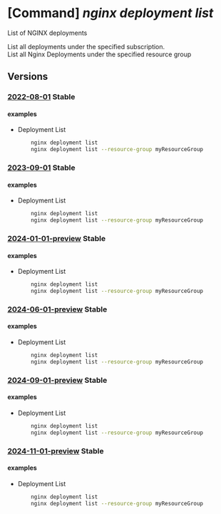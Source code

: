 # [Command] _nginx deployment list_

List of NGINX deployments

List all deployments under the specified subscription.\
List all Nginx Deployments under the specified resource group

## Versions

### [2022-08-01](/Resources/mgmt-plane/L3N1YnNjcmlwdGlvbnMve30vcHJvdmlkZXJzL25naW54Lm5naW54cGx1cy9uZ2lueGRlcGxveW1lbnRz/2022-08-01.xml) **Stable**

<!-- mgmt-plane /subscriptions/{}/providers/nginx.nginxplus/nginxdeployments 2022-08-01 -->
<!-- mgmt-plane /subscriptions/{}/resourcegroups/{}/providers/nginx.nginxplus/nginxdeployments 2022-08-01 -->

#### examples

- Deployment List
    ```bash
        nginx deployment list
        nginx deployment list --resource-group myResourceGroup
    ```

### [2023-09-01](/Resources/mgmt-plane/L3N1YnNjcmlwdGlvbnMve30vcHJvdmlkZXJzL25naW54Lm5naW54cGx1cy9uZ2lueGRlcGxveW1lbnRz/2023-09-01.xml) **Stable**

<!-- mgmt-plane /subscriptions/{}/providers/nginx.nginxplus/nginxdeployments 2023-09-01 -->
<!-- mgmt-plane /subscriptions/{}/resourcegroups/{}/providers/nginx.nginxplus/nginxdeployments 2023-09-01 -->

#### examples

- Deployment List
    ```bash
        nginx deployment list
        nginx deployment list --resource-group myResourceGroup
    ```

### [2024-01-01-preview](/Resources/mgmt-plane/L3N1YnNjcmlwdGlvbnMve30vcHJvdmlkZXJzL25naW54Lm5naW54cGx1cy9uZ2lueGRlcGxveW1lbnRz/2024-01-01-preview.xml) **Stable**

<!-- mgmt-plane /subscriptions/{}/providers/nginx.nginxplus/nginxdeployments 2024-01-01-preview -->
<!-- mgmt-plane /subscriptions/{}/resourcegroups/{}/providers/nginx.nginxplus/nginxdeployments 2024-01-01-preview -->

#### examples

- Deployment List
    ```bash
        nginx deployment list
        nginx deployment list --resource-group myResourceGroup
    ```

### [2024-06-01-preview](/Resources/mgmt-plane/L3N1YnNjcmlwdGlvbnMve30vcHJvdmlkZXJzL25naW54Lm5naW54cGx1cy9uZ2lueGRlcGxveW1lbnRz/2024-06-01-preview.xml) **Stable**

<!-- mgmt-plane /subscriptions/{}/providers/nginx.nginxplus/nginxdeployments 2024-06-01-preview -->
<!-- mgmt-plane /subscriptions/{}/resourcegroups/{}/providers/nginx.nginxplus/nginxdeployments 2024-06-01-preview -->

#### examples

- Deployment List
    ```bash
        nginx deployment list
        nginx deployment list --resource-group myResourceGroup
    ```

### [2024-09-01-preview](/Resources/mgmt-plane/L3N1YnNjcmlwdGlvbnMve30vcHJvdmlkZXJzL25naW54Lm5naW54cGx1cy9uZ2lueGRlcGxveW1lbnRz/2024-09-01-preview.xml) **Stable**

<!-- mgmt-plane /subscriptions/{}/providers/nginx.nginxplus/nginxdeployments 2024-09-01-preview -->
<!-- mgmt-plane /subscriptions/{}/resourcegroups/{}/providers/nginx.nginxplus/nginxdeployments 2024-09-01-preview -->

#### examples

- Deployment List
    ```bash
        nginx deployment list
        nginx deployment list --resource-group myResourceGroup
    ```

### [2024-11-01-preview](/Resources/mgmt-plane/L3N1YnNjcmlwdGlvbnMve30vcHJvdmlkZXJzL25naW54Lm5naW54cGx1cy9uZ2lueGRlcGxveW1lbnRz/2024-11-01-preview.xml) **Stable**

<!-- mgmt-plane /subscriptions/{}/providers/nginx.nginxplus/nginxdeployments 2024-11-01-preview -->
<!-- mgmt-plane /subscriptions/{}/resourcegroups/{}/providers/nginx.nginxplus/nginxdeployments 2024-11-01-preview -->

#### examples

- Deployment List
    ```bash
        nginx deployment list
        nginx deployment list --resource-group myResourceGroup
    ```
